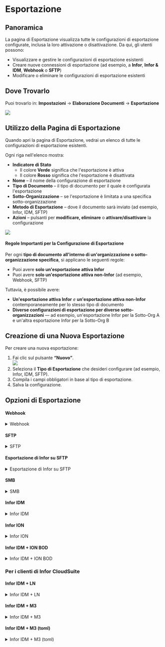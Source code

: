 # Esportazione

## Panoramica

La pagina di Esportazione visualizza tutte le configurazioni di esportazione configurate, inclusa la loro attivazione o disattivazione. Da qui, gli utenti possono:

* Visualizzare e gestire le configurazioni di esportazione esistenti
* Creare nuove connessioni di esportazione (ad esempio, a **Infor**, **Infor & IDM**, **Webhook** o **SFTP**)
* Modificare o eliminare le configurazioni di esportazione esistenti

## Dove Trovarlo

Puoi trovarlo in: **Impostazioni** → **Elaborazione Documenti** → **Esportazione**

![](https://docs.docbits.com/~gitbook/image?url=https%3A%2F%2F578966019-files.gitbook.io%2F%7E%2Ffiles%2Fv0%2Fb%2Fgitbook-x-prod.appspot.com%2Fo%2Fspaces%252FT2n2w4uDCJvv7CJ5zrdk%252Fuploads%252Fn6ldlcI2sVUEgDdWb9U4%252Fimage.png%3Falt%3Dmedia%26token%3D8368818d-c899-4bee-ad21-a631d6be5c20\&width=768\&dpr=4\&quality=100\&sign=fbfcbd0c\&sv=2)

## **Utilizzo della Pagina di Esportazione**

Quando apri la pagina di Esportazione, vedrai un elenco di tutte le configurazioni di esportazione esistenti.

Ogni riga nell'elenco mostra:

* **Indicatore di Stato**
  * Il colore **Verde** significa che l'esportazione è attiva
  * Il colore **Rosso** significa che l'esportazione è disattivata
* **Nome** – il nome della configurazione di esportazione
* **Tipo di Documento** – il tipo di documento per il quale è configurata l'esportazione
* **Sotto-Organizzazione** – se l'esportazione è limitata a una specifica sotto-organizzazione
* **Metodo di Esportazione** – dove il documento sarà inviato (ad esempio, Infor, IDM, SFTP)
* **Azioni** – pulsanti per **modificare, eliminare** o **attivare/disattivare** la configurazione

![](https://docs.docbits.com/~gitbook/image?url=https%3A%2F%2F578966019-files.gitbook.io%2F%7E%2Ffiles%2Fv0%2Fb%2Fgitbook-x-prod.appspot.com%2Fo%2Fspaces%252FT2n2w4uDCJvv7CJ5zrdk%252Fuploads%252FyN87I5gzXxwGoAqC6zMF%252Fimage.png%3Falt%3Dmedia%26token%3D7df9d573-7e57-4ace-99c6-15a83691b926\&width=768\&dpr=4\&quality=100\&sign=6221cb80\&sv=2)

#### **Regole Importanti per la Configurazione di Esportazione**

Per ogni **tipo di documento** **all'interno di un'organizzazione o sotto-organizzazione specifica**, si applicano le seguenti regole:

* Puoi avere **solo un'esportazione attiva Infor**
* Puoi avere **solo un'esportazione attiva non-Infor** (ad esempio, Webhook, SFTP)

Tuttavia, è possibile avere:

* **Un'esportazione attiva Infor** _e_ **un'esportazione attiva non-Infor** contemporaneamente per lo stesso tipo di documento
* **Diverse configurazioni di esportazione per diverse sotto-organizzazioni** — ad esempio, un'esportazione Infor per la Sotto-Org A e un'altra esportazione Infor per la Sotto-Org B

## **Creazione di una Nuova Esportazione**

Per creare una nuova esportazione:

1. Fai clic sul pulsante **“Nuovo”**. \
   ![](https://docs.docbits.com/~gitbook/image?url=https%3A%2F%2F578966019-files.gitbook.io%2F%7E%2Ffiles%2Fv0%2Fb%2Fgitbook-x-prod.appspot.com%2Fo%2Fspaces%252FT2n2w4uDCJvv7CJ5zrdk%252Fuploads%252FTsHrIAUpe7EqenIzNAaJ%252Fimage.png%3Falt%3Dmedia%26token%3Dd2dbc996-b129-443c-a8df-9927a6f43a36\&width=300\&dpr=4\&quality=100\&sign=8769c331\&sv=2)
2. Seleziona il **Tipo di Esportazione** che desideri configurare (ad esempio, Infor, IDM, SFTP).
3. Compila i campi obbligatori in base al tipo di esportazione.
4. Salva la configurazione.

## Opzioni di Esportazione

#### Webhook

<details>

<summary>Webhook</summary>

![](https://docs.docbits.com/~gitbook/image?url=https%3A%2F%2F578966019-files.gitbook.io%2F%7E%2Ffiles%2Fv0%2Fb%2Fgitbook-x-prod.appspot.com%2Fo%2Fspaces%252FT2n2w4uDCJvv7CJ5zrdk%252Fuploads%252FCwXUqFdCbRI5lRW49ymw%252Fimage.png%3Falt%3Dmedia%26token%3D798c0f40-6c4a-4650-9320-af2c17634fe9\&width=768\&dpr=4\&quality=100\&sign=15836833\&sv=2)

#### **Descrizioni dei Campi**

* **Titolo** Il nome della configurazione di esportazione. Questo apparirà nell'elenco delle esportazioni.
* **Sotto-Organizzazione** _(opzionale)_ Un menu a discesa con tutte le sotto-organizzazioni disponibili.
  * Se lasciato vuoto: si applica all'organizzazione principale.
  * Se selezionato: l'esportazione si applicherà solo alla sotto-organizzazione scelta.
* **Tipo di Documento** Menu a discesa che elenca tutti i tipi di documenti disponibili. Questo determina a quale tipo di documento si applica questa configurazione di esportazione.
* **URL di Esportazione** L'URL di destinazione dove il documento dovrebbe essere esportato.

</details>

#### SFTP

<details>

<summary>SFTP</summary>

![](https://docs.docbits.com/~gitbook/image?url=https%3A%2F%2F578966019-files.gitbook.io%2F%7E%2Ffiles%2Fv0%2Fb%2Fgitbook-x-prod.appspot.com%2Fo%2Fspaces%252FT2n2w4uDCJvv7CJ5zrdk%252Fuploads%252FzwUCWTdFETTvuTGl8qAn%252Fimage.png%3Falt%3Dmedia%26token%3D3f94b210-0128-4710-ae69-150a1363ce49\&width=768\&dpr=4\&quality=100\&sign=4ecd353\&sv=2)

#### **Descrizioni dei campi**

* **Titolo** Il nome della configurazione di esportazione. Questo apparirà nell'elenco delle esportazioni.
* **Sotto-Organizzazione** _(opzionale)_ Un menu a discesa con tutte le sotto-organizzazioni disponibili.
  * Se lasciato vuoto: si applica all'organizzazione principale.
  * Se selezionato: l'esportazione si applicherà solo alla sotto-organizzazione scelta.
* **Tipo di Documento** Menu a discesa che elenca tutti i tipi di documento disponibili. Questo determina a quale tipo di documento si applica questa configurazione di esportazione.
* **Nome utente** Il nome utente utilizzato per l'autenticazione sul server SFTP.
* **Password** La password corrispondente per l'account SFTP. Assicurarsi che l'account abbia accesso in scrittura alla cartella specificata.
* **URL del Server** Il nome host o l'indirizzo IP del server SFTP di destinazione.
* **Porta** La porta utilizzata per connettersi al server SFTP.
* **Cartella** Il percorso sul server SFTP dove devono essere caricati i documenti (ad es., `/incoming/invoices/`). Deve esistere e essere scrivibile.
*   **File XSLT (Opzionale)**

    Il **file XSLT** consente la trasformazione del formato di esportazione predefinito di DocBits.

    * **Quando utilizzare:** Solo se il sistema ricevente richiede una struttura diversa o una formattazione specifica che differisce dal predefinito di DocBits.
    * **Lasciarlo vuoto** se il formato di esportazione predefinito soddisfa i requisiti.

</details>

#### Esportazione di Infor su SFTP

<details>

<summary>Esportazione di Infor su SFTP</summary>

![](https://docs.docbits.com/~gitbook/image?url=https%3A%2F%2F578966019-files.gitbook.io%2F%7E%2Ffiles%2Fv0%2Fb%2Fgitbook-x-prod.appspot.com%2Fo%2Fspaces%252FT2n2w4uDCJvv7CJ5zrdk%252Fuploads%252FU0W4Qdy7ZlNoCn3E9wX5%252Fimage.png%3Falt%3Dmedia%26token%3D33673a12-55c4-479b-8ca8-b7c95e7a6a89\&width=768\&dpr=4\&quality=100\&sign=4af07f48\&sv=2)

#### **Descrizioni dei Campi**

* **Titolo** Il nome della configurazione di esportazione. Questo comparirà nell'elenco delle esportazioni.
* **Sotto-Organizzazione** _(opzionale)_ Un menu a discesa con tutte le sotto-organizzazioni disponibili.
  * Se lasciato vuoto: si applica all'organizzazione principale.
  * Se selezionato: l'esportazione si applicherà solo alla sotto-organizzazione scelta.
* **Tipo di Documento** Menu a discesa che elenca tutti i tipi di documenti disponibili. Questo determina a quale tipo di documento si applica questa configurazione di esportazione.
* **File di Mappatura IDM** Seleziona un file di mappatura dal gestore file. [Hai bisogno di aiuto per crearne uno? Visualizza la Guida alla Mappatura IDM](https://docs.docbits.com/infor-integration-and-configuration/exporting-to-infor/creating-an-idm-mapping-file)
* **File di Mappatura BOD** Seleziona un file di mappatura dal gestore file. [Hai bisogno di aiuto per crearne uno? Visualizza la Guida alla Mappatura BOD](https://docs.docbits.com/infor-integration-and-configuration/exporting-to-infor/creating-a-bod-mapping-file)
* **Cartella** Il percorso sul server SFTP dove i documenti devono essere caricati (ad es., `/incoming/invoices/`). Deve esistere e essere scrivibile.

</details>

#### **SMB**

<details>

<summary>SMB</summary>

![](https://docs.docbits.com/~gitbook/image?url=https%3A%2F%2F578966019-files.gitbook.io%2F%7E%2Ffiles%2Fv0%2Fb%2Fgitbook-x-prod.appspot.com%2Fo%2Fspaces%252FT2n2w4uDCJvv7CJ5zrdk%252Fuploads%252F6e4B9BWQWgHvcHhduXKb%252Fimage.png%3Falt%3Dmedia%26token%3D09e9534e-9268-4221-bd7b-89b621c80670\&width=768\&dpr=4\&quality=100\&sign=b03835a\&sv=2)

#### **Descrizioni dei campi**

* **Titolo** Il nome della configurazione di esportazione. Questo apparirà nell'elenco delle esportazioni.
* **Sotto-Organizzazione** _(opzionale)_ Un menu a discesa con tutte le sotto-organizzazioni disponibili.
  * Se lasciato vuoto: si applica all'organizzazione principale.
  * Se selezionato: l'esportazione si applicherà solo alla sotto-organizzazione scelta.
* **Tipo di Documento** Menu a discesa che elenca tutti i tipi di documenti disponibili. Questo determina a quale tipo di documento si applica questa configurazione di esportazione.
* **Nome Utente** Il nome utente utilizzato per connettersi alla condivisione SMB.
* **Password** La password corrispondente per l'autenticazione SMB.
* **URL del Server** L'indirizzo del server SMB.
* **Porta** Numero di porta utilizzato per accedere alla condivisione SMB.
* **Cartella** Il percorso della cartella all'interno della condivisione SMB dove devono essere salvati i documenti (ad es., `/incoming/invoices/`). Deve esistere e essere scrivibile.
*   **File di Mappatura JPL (Opzionale)**

    Il **file JPL** è utilizzato per definire una trasformazione dei dati esportati prima che venga scritta nella condivisione SMB.

    * **Quando utilizzare:** Solo quando i dati del documento esportato devono essere adattati per corrispondere al formato esterno o alle aspettative del sistema.
    * **Lasciarlo vuoto** se non è necessaria alcuna trasformazione.

</details>

#### **Infor IDM**

<details>

<summary>Infor IDM</summary>

![](https://docs.docbits.com/~gitbook/image?url=https%3A%2F%2F578966019-files.gitbook.io%2F%7E%2Ffiles%2Fv0%2Fb%2Fgitbook-x-prod.appspot.com%2Fo%2Fspaces%252FT2n2w4uDCJvv7CJ5zrdk%252Fuploads%252FQ1AtdmTRZr1sGkH6oLwP%252Fimage.png%3Falt%3Dmedia%26token%3D720a4184-3f91-4b70-b3da-b846f3cce030\&width=768\&dpr=4\&quality=100\&sign=dc678c2c\&sv=2)

#### **Descrizioni dei campi**

* **Titolo** Il nome della configurazione di esportazione. Questo apparirà nell'elenco delle esportazioni.
* **Sotto-Organizzazione** _(opzionale)_ Un menu a discesa con tutte le sotto-organizzazioni disponibili.
  * Se lasciato vuoto: si applica all'organizzazione principale.
  * Se selezionato: l'esportazione si applicherà solo alla sotto-organizzazione scelta.
* **Tipo di Documento** Menu a discesa con tutti i tipi di documento disponibili. Questo determina a quale tipo di documento si applica questa configurazione di esportazione.
* **File di Mappatura ION** Seleziona un file di mappatura dal gestore dei file.
* **File di Mappatura IDM** Seleziona un file di mappatura dal gestore dei file. [Hai bisogno di aiuto per crearne uno? Visualizza la Guida alla Mappatura IDM](https://docs.docbits.com/infor-integration-and-configuration/exporting-to-infor/creating-an-idm-mapping-file)
* **Cloud / On-Prem Interruttore** Uno switch per indicare il tipo di distribuzione Infor:
  * **Cloud**: Seleziona questo se sei un cliente Infor CloudSuite.
  * **On-Prem**: Seleziona questo se Infor è auto-ospitato.

</details>

#### **Infor ION**

<details>

<summary>Infor ION</summary>

![](https://docs.docbits.com/~gitbook/image?url=https%3A%2F%2F578966019-files.gitbook.io%2F%7E%2Ffiles%2Fv0%2Fb%2Fgitbook-x-prod.appspot.com%2Fo%2Fspaces%252FT2n2w4uDCJvv7CJ5zrdk%252Fuploads%252FcYDXwDYH4RSc5vcY4fmr%252Fimage.png%3Falt%3Dmedia%26token%3Da9cfac80-9795-4e8f-a664-e268c9b4856c\&width=768\&dpr=4\&quality=100\&sign=5a4b0bd0\&sv=2)

#### **Descrizioni dei campi**

* **Titolo** Il nome della configurazione di esportazione. Questo apparirà nell'elenco delle esportazioni.
* **Sotto-Organizzazione** _(opzionale)_ Un menu a discesa con tutte le sotto-organizzazioni disponibili.
  * Se lasciato vuoto: si applica all'organizzazione principale.
  * Se selezionato: l'esportazione si applicherà solo alla sotto-organizzazione scelta.
* **Tipo di Documento** Menu a discesa che elenca tutti i tipi di documenti disponibili. Questo determina a quale tipo di documento si applica questa configurazione di esportazione.
* **File di Mappatura ION** Seleziona un file di mappatura dal gestore file.
* **File di Mappatura BOD** Seleziona un file di mappatura dal gestore file. [Hai bisogno di aiuto per crearne uno? Visualizza la Guida alla Mappatura BOD](https://docs.docbits.com/infor-integration-and-configuration/exporting-to-infor/creating-a-bod-mapping-file)
* **Cloud / On-Prem Interruttore** Un interruttore per indicare il tipo di distribuzione Infor:
  * **Cloud**: Seleziona questo se sei un cliente Infor CloudSuite.
  * **On-Prem**: Seleziona questo se Infor è auto-ospitato.

</details>

#### Infor IDM + ION BOD

<details>

<summary>Infor IDM + ION BOD</summary>

![](https://docs.docbits.com/~gitbook/image?url=https%3A%2F%2F578966019-files.gitbook.io%2F%7E%2Ffiles%2Fv0%2Fb%2Fgitbook-x-prod.appspot.com%2Fo%2Fspaces%252FT2n2w4uDCJvv7CJ5zrdk%252Fuploads%252FY13EX2xxOKLZzliAAHB0%252Fimage.png%3Falt%3Dmedia%26token%3D94335922-6342-405f-8c6d-29fdf2f31a2e\&width=768\&dpr=4\&quality=100\&sign=c0322806\&sv=2)

#### **Descrizioni dei campi**

* **Titolo** Il nome della configurazione di esportazione. Questo apparirà nell'elenco delle esportazioni.
* **Sotto-Organizzazione** _(opzionale)_ Un menu a discesa con tutte le sotto-organizzazioni disponibili.
  * Se lasciato vuoto: si applica all'organizzazione principale.
  * Se selezionato: l'esportazione si applicherà solo alla sotto-organizzazione scelta.
* **Tipo di Documento** Menu a discesa che elenca tutti i tipi di documento disponibili. Questo determina a quale tipo di documento si applica questa configurazione di esportazione.
* **File di Mappatura ION** Seleziona un file di mappatura dal gestore file.
* **File di Mappatura IDM** Seleziona un file di mappatura dal gestore file. [Hai bisogno di aiuto per crearne uno? Visualizza la Guida alla Mappatura IDM](https://docs.docbits.com/infor-integration-and-configuration/exporting-to-infor/creating-an-idm-mapping-file)
* **File di Mappatura BOD** Seleziona un file di mappatura dal gestore file. [Hai bisogno di aiuto per crearne uno? Visualizza la Guida alla Mappatura BOD](https://docs.docbits.com/infor-integration-and-configuration/exporting-to-infor/creating-a-bod-mapping-file)
* **Cloud / On-Prem Interruttore** Un interruttore per indicare il tipo di distribuzione Infor:
  * **Cloud**: Seleziona questo se sei un cliente Infor CloudSuite.
  * **On-Prem**: Seleziona questo se Infor è auto-ospitato.

</details>

### Per i clienti di Infor CloudSuite

#### Infor IDM + LN

<details>

<summary>Infor IDM + LN</summary>

![](https://docs.docbits.com/~gitbook/image?url=https%3A%2F%2F578966019-files.gitbook.io%2F%7E%2Ffiles%2Fv0%2Fb%2Fgitbook-x-prod.appspot.com%2Fo%2Fspaces%252FT2n2w4uDCJvv7CJ5zrdk%252Fuploads%252F4SfGDqhA4KDrPfJ5vcsT%252Fimage.png%3Falt%3Dmedia%26token%3D4833c0dc-af8b-48a1-a977-6cc8ded20277\&width=768\&dpr=4\&quality=100\&sign=6301596\&sv=2)

#### **Descrizioni dei campi**

* **Titolo** Il nome della configurazione di esportazione. Questo apparirà nell'elenco delle esportazioni.
* **Sotto-Organizzazione** _(opzionale)_ Un menu a discesa con tutte le sotto-organizzazioni disponibili.
  * Se lasciato vuoto: si applica all'organizzazione principale.
  * Se selezionato: l'esportazione si applicherà solo alla sotto-organizzazione scelta.
* **Tipo di documento** Menu a discesa che elenca tutti i tipi di documento disponibili. Questo determina a quale tipo di documento si applica questa configurazione di esportazione.
* **File di mappatura ION** Seleziona un file di mappatura dal gestore file.
* **File di mappatura IDM** Seleziona un file di mappatura dal gestore file. [Hai bisogno di aiuto per crearne uno? Visualizza la Guida alla Mappatura IDM](https://docs.docbits.com/infor-integration-and-configuration/exporting-to-infor/creating-an-idm-mapping-file)
* **File di mappatura LN** Seleziona un file di mappatura dal gestore file. [Hai bisogno di aiuto per crearne uno? Visualizza l'Esempio di Mappatura LN](https://docs.docbits.com/infor-integration-and-configuration/exporting-to-infor/ln/example-export-ln)

</details>

#### Infor IDM + M3

<details>

<summary>Infor IDM + M3</summary>

![](https://docs.docbits.com/~gitbook/image?url=https%3A%2F%2F578966019-files.gitbook.io%2F%7E%2Ffiles%2Fv0%2Fb%2Fgitbook-x-prod.appspot.com%2Fo%2Fspaces%252FT2n2w4uDCJvv7CJ5zrdk%252Fuploads%252FAN4T0aQEoogbUA8PUgy9%252Fimage.png%3Falt%3Dmedia%26token%3Da2b91153-858f-4711-abcc-4ed7ad60d49a\&width=768\&dpr=4\&quality=100\&sign=bb6bda83\&sv=2)

#### **Descrizioni dei campi**

* **Titolo** Il nome della configurazione di esportazione. Questo apparirà nell'elenco delle esportazioni.
* **Sotto-Organizzazione** _(opzionale)_ Un menu a discesa con tutte le sotto-organizzazioni disponibili.
  * Se lasciato vuoto: si applica all'organizzazione principale.
  * Se selezionato: l'esportazione si applicherà solo alla sotto-organizzazione scelta.
* **Tipo di Documento** Menu a discesa che elenca tutti i tipi di documento disponibili. Questo determina a quale tipo di documento si applica questa configurazione di esportazione.
* **File di Mappatura ION** Seleziona un file di mappatura dal gestore file.
* **File di Mappatura IDM** Seleziona un file di mappatura dal gestore file. [Hai bisogno di aiuto per crearne uno? Visualizza la Guida alla Mappatura IDM](https://docs.docbits.com/infor-integration-and-configuration/exporting-to-infor/creating-an-idm-mapping-file)
* **File di Mappatura M3** Seleziona un file di mappatura dal gestore file. [Hai bisogno di aiuto per crearne uno? Visualizza l'Esempio di Mappatura M3](https://docs.docbits.com/infor-integration-and-configuration/exporting-to-infor/m3/example-export-m3)

</details>

#### Infor IDM + M3 (toml)

<details>

<summary>Infor IDM + M3 (toml)</summary>

![](https://docs.docbits.com/~gitbook/image?url=https%3A%2F%2F578966019-files.gitbook.io%2F%7E%2Ffiles%2Fv0%2Fb%2Fgitbook-x-prod.appspot.com%2Fo%2Fspaces%252FT2n2w4uDCJvv7CJ5zrdk%252Fuploads%252FCdoduCkkbnomw3ahZgul%252Fimage.png%3Falt%3Dmedia%26token%3D4e5c7d08-5eaf-4c3e-9918-5cce58d8e3b3\&width=768\&dpr=4\&quality=100\&sign=e984c4e0\&sv=2)

#### **Descrizioni dei campi**

* **Titolo** Il nome della configurazione di esportazione. Questo apparirà nell'elenco delle esportazioni.
* **Sotto-Organizzazione** _(opzionale)_ Un menu a discesa con tutte le sotto-organizzazioni disponibili.
  * Se lasciato vuoto: si applica all'organizzazione principale.
  * Se selezionato: l'esportazione si applicherà solo alla sotto-organizzazione scelta.
* **Tipo di Documento** Menu a discesa che elenca tutti i tipi di documenti disponibili. Questo determina a quale tipo di documento si applica questa configurazione di esportazione.
* **File di Mappatura ION** Seleziona un file di mappatura dal gestore file.
* **File di Mappatura IDM** Seleziona un file di mappatura dal gestore file. [Hai bisogno di aiuto per crearne uno? Visualizza la Guida alla Mappatura IDM](https://docs.docbits.com/infor-integration-and-configuration/exporting-to-infor/creating-an-idm-mapping-file)
* **File di Mappatura M3 toml** Seleziona un file di mappatura dal gestore file o utilizza l'opzione Seleziona Toml per utilizzare un toml creato con il gestore regole. [Hai bisogno di aiuto per crearne uno? Visualizza la Guida al Gestore Regole](https://docs.docbits.com/administration-and-setup/settings/document-processing/rule-manager)

</details>

